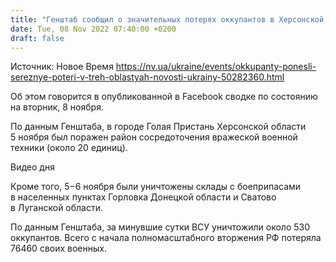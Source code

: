 ```yaml
---
title: "Генштаб сообщил о значительных потерях оккупантов в Херсонской, Донецкой и Луганской областях"
date: Tue, 08 Nov 2022 07:40:00 +0200
draft: false
---
```

Источник: Новое Время https://nv.ua/ukraine/events/okkupanty-ponesli-sereznye-poteri-v-treh-oblastyah-novosti-ukrainy-50282360.html


Об этом говорится в опубликованной в Facebook сводке по состоянию на вторник, 8 ноября.

По данным Генштаба, в городе Голая Пристань Херсонской области 5 ноября был поражен район сосредоточения вражеской военной техники (около 20 единиц).

 Видео дня   

Кроме того, 5−6 ноября были уничтожены склады с боеприпасами в населенных пунктах Горловка Донецкой области и Сватово в Луганской области.

По данным Генштаба, за минувшие сутки ВСУ уничтожили около 530 оккупантов. Всего с начала полномасштабного вторжения РФ потеряла 76460 своих военных.
